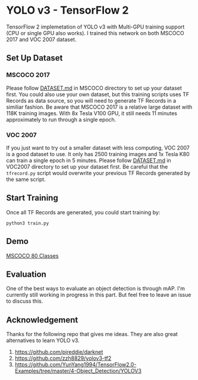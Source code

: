 # YOLO v3 - TensorFlow 2
TensorFlow 2 implemetation of YOLO v3 with Multi-GPU training support (CPU or single GPU also works). I trained this network on both MSCOCO 2017 and VOC 2007 dataset. 

## Set Up Dataset

### MSCOCO 2017
Please follow [DATASET.md](../../Datasets/MSCOCO/DATASET.md) in MSCOCO directory to set up your dataset first. You could also use your own dataset, but this training scripts uses TF Records as data source, so you will need to generate TF Records in a similiar fashion. Be aware that MSCOCO 2017 is a relative large dataset with 118K training images. With 8x Tesla V100 GPU, it still needs 11 minutes approximately to run through a single epoch.

### VOC 2007
If you just want to try out a smaller dataset with less computing, VOC 2007 is a good dataset to use. It only has 2500 training images and 1x Tesla K80 can train a single epoch in 5 minutes. Please follow [DATASET.md](../../Datasets/VOC2007/DATASET.md) in VOC2007 directory to set up your dataset first. Be careful that the `tfrecord.py` script would overwrite your previous TF Records generated by the same script.

## Start Training
Once all TF Records are generated, you could start training by:
```
python3 train.py
```

## Demo
[MSCOCO 80 Classes](./demo_mscoco.ipynb)

## Evaluation

One of the best ways to evaluate an object detection is through mAP. I'm currently still working in progress in this part. But feel free to leave an issue to discuss this.

## Acknowledgement

Thanks for the following repo that gives me ideas. They are also great alternatives to learn YOLO v3.
1. https://github.com/pjreddie/darknet
2. https://github.com/zzh8829/yolov3-tf2
3. https://github.com/YunYang1994/TensorFlow2.0-Examples/tree/master/4-Object_Detection/YOLOV3

